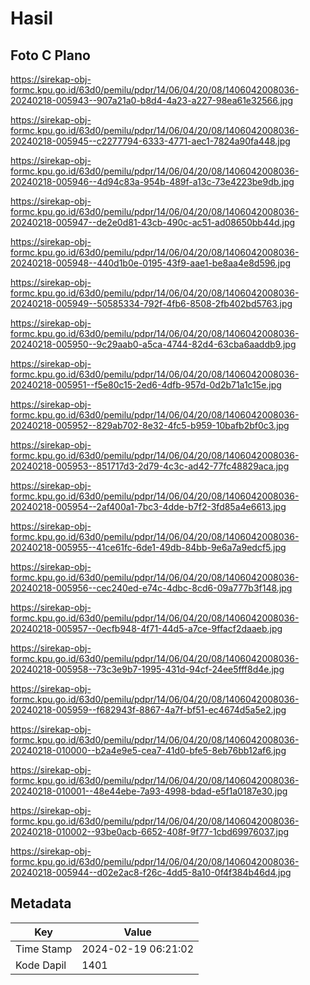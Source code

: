 # Hasil

## Foto C Plano

https://sirekap-obj-formc.kpu.go.id/63d0/pemilu/pdpr/14/06/04/20/08/1406042008036-20240218-005943--907a21a0-b8d4-4a23-a227-98ea61e32566.jpg

https://sirekap-obj-formc.kpu.go.id/63d0/pemilu/pdpr/14/06/04/20/08/1406042008036-20240218-005945--c2277794-6333-4771-aec1-7824a90fa448.jpg

https://sirekap-obj-formc.kpu.go.id/63d0/pemilu/pdpr/14/06/04/20/08/1406042008036-20240218-005946--4d94c83a-954b-489f-a13c-73e4223be9db.jpg

https://sirekap-obj-formc.kpu.go.id/63d0/pemilu/pdpr/14/06/04/20/08/1406042008036-20240218-005947--de2e0d81-43cb-490c-ac51-ad08650bb44d.jpg

https://sirekap-obj-formc.kpu.go.id/63d0/pemilu/pdpr/14/06/04/20/08/1406042008036-20240218-005948--440d1b0e-0195-43f9-aae1-be8aa4e8d596.jpg

https://sirekap-obj-formc.kpu.go.id/63d0/pemilu/pdpr/14/06/04/20/08/1406042008036-20240218-005949--50585334-792f-4fb6-8508-2fb402bd5763.jpg

https://sirekap-obj-formc.kpu.go.id/63d0/pemilu/pdpr/14/06/04/20/08/1406042008036-20240218-005950--9c29aab0-a5ca-4744-82d4-63cba6aaddb9.jpg

https://sirekap-obj-formc.kpu.go.id/63d0/pemilu/pdpr/14/06/04/20/08/1406042008036-20240218-005951--f5e80c15-2ed6-4dfb-957d-0d2b71a1c15e.jpg

https://sirekap-obj-formc.kpu.go.id/63d0/pemilu/pdpr/14/06/04/20/08/1406042008036-20240218-005952--829ab702-8e32-4fc5-b959-10bafb2bf0c3.jpg

https://sirekap-obj-formc.kpu.go.id/63d0/pemilu/pdpr/14/06/04/20/08/1406042008036-20240218-005953--851717d3-2d79-4c3c-ad42-77fc48829aca.jpg

https://sirekap-obj-formc.kpu.go.id/63d0/pemilu/pdpr/14/06/04/20/08/1406042008036-20240218-005954--2af400a1-7bc3-4dde-b7f2-3fd85a4e6613.jpg

https://sirekap-obj-formc.kpu.go.id/63d0/pemilu/pdpr/14/06/04/20/08/1406042008036-20240218-005955--41ce61fc-6de1-49db-84bb-9e6a7a9edcf5.jpg

https://sirekap-obj-formc.kpu.go.id/63d0/pemilu/pdpr/14/06/04/20/08/1406042008036-20240218-005956--cec240ed-e74c-4dbc-8cd6-09a777b3f148.jpg

https://sirekap-obj-formc.kpu.go.id/63d0/pemilu/pdpr/14/06/04/20/08/1406042008036-20240218-005957--0ecfb948-4f71-44d5-a7ce-9ffacf2daaeb.jpg

https://sirekap-obj-formc.kpu.go.id/63d0/pemilu/pdpr/14/06/04/20/08/1406042008036-20240218-005958--73c3e9b7-1995-431d-94cf-24ee5fff8d4e.jpg

https://sirekap-obj-formc.kpu.go.id/63d0/pemilu/pdpr/14/06/04/20/08/1406042008036-20240218-005959--f682943f-8867-4a7f-bf51-ec4674d5a5e2.jpg

https://sirekap-obj-formc.kpu.go.id/63d0/pemilu/pdpr/14/06/04/20/08/1406042008036-20240218-010000--b2a4e9e5-cea7-41d0-bfe5-8eb76bb12af6.jpg

https://sirekap-obj-formc.kpu.go.id/63d0/pemilu/pdpr/14/06/04/20/08/1406042008036-20240218-010001--48e44ebe-7a93-4998-bdad-e5f1a0187e30.jpg

https://sirekap-obj-formc.kpu.go.id/63d0/pemilu/pdpr/14/06/04/20/08/1406042008036-20240218-010002--93be0acb-6652-408f-9f77-1cbd69976037.jpg

https://sirekap-obj-formc.kpu.go.id/63d0/pemilu/pdpr/14/06/04/20/08/1406042008036-20240218-005944--d02e2ac8-f26c-4dd5-8a10-0f4f384b46d4.jpg


## Metadata

| Key        | Value               |
| ---------- | ------------------- |
| Time Stamp | 2024-02-19 06:21:02 |
| Kode Dapil | 1401                |




